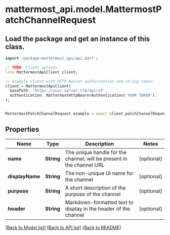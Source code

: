 # mattermost_api.model.MattermostPatchChannelRequest

## Load the package and get an instance of this class.
```dart
import 'package:mattermost_api/api.dart';

// TODO: Client options
late MattermostApiClient client;

// example client with HTTP Bearer authorization and string token:
client = MattermostApiClient(
  basePath: 'https://your-server.tld/api/v4',
  authentication: MattermostHttpBearerAuthentication('YOUR TOKEN'),
);


MattermostPatchChannelRequest example = await client.patchChannelRequest.FUNCTION_THAT_RETURNS_THIS_CLASS();

```

## Properties
Name | Type | Description | Notes
------------ | ------------- | ------------- | -------------
**name** | **String** | The unique handle for the channel, will be present in the channel URL | [optional] 
**displayName** | **String** | The non-unique UI name for the channel | [optional] 
**purpose** | **String** | A short description of the purpose of the channel | [optional] 
**header** | **String** | Markdown-formatted text to display in the header of the channel | [optional] 

[[Back to Model list]](../GENERATED_README.md#documentation-for-models) [[Back to API list]](../GENERATED_README.md#documentation-for-api-endpoints) [[Back to README]](../GENERATED_README.md)


